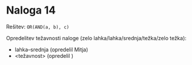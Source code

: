 # Naloga 14

Rešitev: `OR(AND(a, b), c)`

Opredelitev težavnosti naloge (zelo lahka/lahka/srednja/težka/zelo težka):
- lahka–srednja (opredelil Mitja)
- <težavnost> (opredelil <oseba>)
